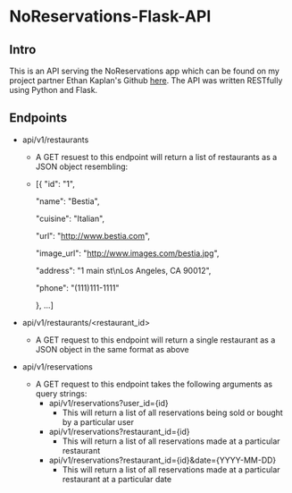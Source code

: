 # NoReservations-Flask-API

## Intro
This is an API serving the NoReservations app which can be found on my project partner Ethan Kaplan's Github [here](https://github.com/ethankaplan/NoReservations-React-Frontend).
The API was written RESTfully using Python and Flask.

## Endpoints

* api/v1/restaurants
  * A GET resuest to this endpoint will return a list of restaurants as a JSON object resembling:
  * [{
      "id": "1",
      
      "name": "Bestia",
      
      "cuisine": "Italian",
      
      "url": "http://www.bestia.com",
      
      "image_url": "http://www.images.com/bestia.jpg",
      
      "address": "1 main st\nLos Angeles, CA 90012",
      
      "phone": "(111)111-1111"
      
      }, ...]
      
* api/v1/restaurants/<restaurant_id>
  * A GET request to this endpoint will return a single restaurant as a JSON object in the same format as above

* api/v1/reservations
  * A GET request to this endpoint takes the following arguments as query strings:
    * api/v1/reservations?user_id={id}
      * This will return a list of all reservations being sold or bought by a particular user
    * api/v1/reservations?restaurant_id={id}
      * This will return a list of all reservations made at a particular restaurant
    * api/v1/reservations?restaurant_id={id}&date={YYYY-MM-DD}
      * This will return a list of all reservations made at a particular restaurant at a particular date
